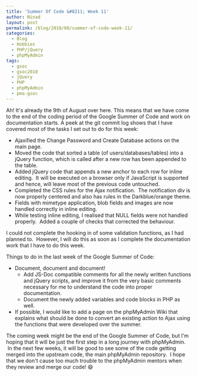 ```yaml
---
title: 'Summer Of Code &#8211; Week 11'
author: Ninad
layout: post
permalink: /blog/2010/08/summer-of-code-week-11/
categories:
  - Blog
  - Hobbies
  - PHP/jQuery
  - phpMyAdmin
tags:
  - gsoc
  - gsoc2010
  - jQuery
  - PHP
  - phpMyAdmin
  - pma-gsoc
---
```

Ah! It's already the 9th of August over here. This means that we have come to the end of the coding period of the Google Summer of Code and work on documentation starts. A peek at the git commit log shows that I have covered most of the tasks I set out to do for this week:

  * Ajaxified the Change Password and Create Database actions on the main page.
  * Moved the code that sorted a table (of users/databases/tables) into a jQuery function, which is called after a new row has been appended to the table.
  * Added jQuery code that appends a new anchor to each row for inline editing.  It will be executed on a browser only if JavaScript is supported and hence, will leave most of the previous code untouched.
  * Completed the CSS rules for the Ajax notification.  The notification div is now properly centered and also has rules in the Darkblue/orange theme.
  * Fields with mimetype application, blob fields and images are now handled correctly in inline editing.
  * While testing inline editing, I realised that NULL fields were not handled properly.  Added a couple of checks that corrected the behaviour.

I could not complete the hooking in of some validation functions, as I had planned to.  However, I will do this as soon as I complete the documentation work that I have to do this week.

Things to do in the last week of the Google Summer of Code:

  * Document, document and document! 
      * Add JS-Doc compatible comments for all the newly written functions and jQuery scripts, and improve it from the very basic comments necessary for me to understand the code into proper documentation.
      * Document the newly added variables and code blocks in PHP as well.
  * If possible, I would like to add a page on the phpMyAdmin Wiki that explains what should be done to convert an existing action to Ajax using the functions that were developed over the summer.

The coming week might be the end of the Google Summer of Code, but I'm hoping that it will be just the first step in a long journey with phpMyAdmin.  In the next few weeks, it will be good to see some of the code getting merged into the upstream code, the main phpMyAdmin repository.  I hope that we don't cause too much trouble to the phpMyAdmin mentors when they review and merge our code! :smile:
